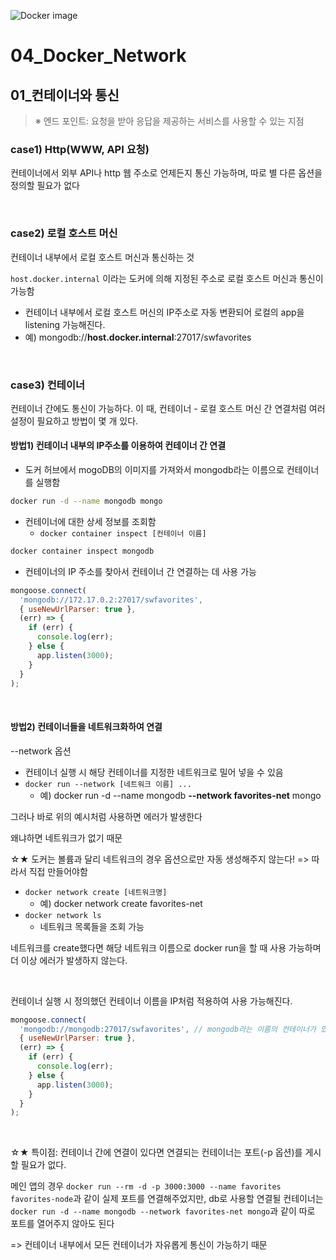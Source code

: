 ![Docker image](https://user-images.githubusercontent.com/93081720/174341063-d8894c50-7452-49b0-ae2f-7a4b019dc8a9.png)

# 04_Docker_Network

## 01_컨테이너와 통신

>  ※ 엔드 포인트: 요청을 받아 응답을 제공하는 서비스를 사용할 수 있는 지점

### case1) Http(WWW, API 요청)

컨테이너에서 외부 API나 http 웹 주소로 언제든지 통신 가능하며, 따로 별 다른 옵션을 정의할 필요가 없다

<br>

### case2) 로컬 호스트 머신

컨테이너 내부에서 로컬 호스트 머신과 통신하는 것

`host.docker.internal` 이라는 도커에 의해 지정된 주소로 로컬 호스트 머신과 통신이 가능함

- 컨테이너 내부에서 로컬 호스트 머신의 IP주소로 자동 변환되어 로컬의 app을 listening 가능해진다.
- 예) mongodb://**host.docker.internal**:27017/swfavorites

<br>

### case3) 컨테이너

컨테이너 간에도 통신이 가능하다. 이 때, 컨테이너 - 로컬 호스트 머신 간 연결처럼 여러 설정이 필요하고 방법이 몇 개 있다.



#### 방법1) 컨테이너 내부의 IP주소를 이용하여 컨테이너 간 연결

- 도커 허브에서 mogoDB의 이미지를 가져와서 mongodb라는 이름으로 컨테이너를 실행함

```bash
docker run -d --name mongodb mongo
```

- 컨테이너에 대한 상세 정보를 조회함
  - `docker container inspect [컨테이너 이름]`

```bash
docker container inspect mongodb
```

- 컨테이너의 IP 주소를 찾아서 컨테이너 간 연결하는 데 사용 가능

```javascript
mongoose.connect(
  'mongodb://172.17.0.2:27017/swfavorites',
  { useNewUrlParser: true },
  (err) => {
    if (err) {
      console.log(err);
    } else {
      app.listen(3000);
    }
  }
);
```

<br>

#### 방법2) 컨테이너들을 네트워크화하여 연결

--network 옵션

- 컨테이너 실행 시 해당 컨테이너를 지정한 네트워크로 밀어 넣을 수 있음 
- `docker run --network [네트워크 이름] ...`
  - 예) docker run -d --name mongodb **--network favorites-net** mongo

그러나 바로 위의 예시처럼 사용하면 에러가 발생한다

왜냐하면 네트워크가 없기 때문

☆★ 도커는 볼륨과 달리 네트워크의 경우 옵션으로만 자동 생성해주지 않는다! => 따라서 직접 만들어야함

- `docker network create [네트워크명]`
  - 예) docker network create favorites-net
- `docker network ls`
  - 네트워크 목록들을 조회 가능

네트워크를 create했다면 해당 네트워크 이름으로 docker run을 할 때 사용 가능하며 더 이상 에러가 발생하지 않는다.

<br>

컨테이너 실행 시 정의했던 컨테이너 이름을 IP처럼 적용하여 사용 가능해진다.

```javascript
mongoose.connect(
  'mongodb://mongodb:27017/swfavorites', // mongodb라는 이름의 컨테이너가 있으면 사용 가능
  { useNewUrlParser: true },
  (err) => {
    if (err) {
      console.log(err);
    } else {
      app.listen(3000);
    }
  }
);
```

<br>

☆★ 특이점: 컨테이너 간에 연결이 있다면 연결되는 컨테이너는 포트(-p 옵션)를 게시할 필요가 없다.

메인 앱의 경우 `docker run --rm -d -p 3000:3000 --name favorites favorites-node`과 같이 실제 포트를 연결해주었지만, db로 사용할 연결될 컨테이너는 `docker run -d --name mongodb --network favorites-net mongo`과 같이 따로 포트를 열어주지 않아도 된다

=> 컨테이너 내부에서 모든 컨테이너가 자유롭게 통신이 가능하기 때문

<br>